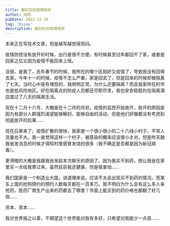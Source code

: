 ```yaml
---
title: 解封后的疫情现状
author: 向阳
pubDate: 2022-12-16
tag: 'Essay'
description: 解封后的疫情现状
---
```


本来正在写技术文章，但是越写越觉得烦闷。

疫情防控没有放开的时候，出行是很不方便，有时候甚至过年都回不了家，或者是回家之后又因为疫情不能回来上班。

没错，是我了，去年春节的时候，我所在的哪个区刚好又疫情了，导致我没有回得去家。今年十一的时候，疫情不怎么严重，家是回去了，但是回来的时候却被隔离了七天。当时心中是有埋怨的，我明明正常，为什么还要隔离？而且我家所在的市也是低风险地区。好在隔离点的防疫人员都还尽职尽责，我也安安稳稳的在隔离酒店度过了八天的隔离生活。

现在十二月十六号，大概是在十二月的月初，疫情的监控开始放开，放开的原因是因为有部分人群强烈渴望能够解封、能够自由的活动，但是他们好像都没有考虑到彻底放开的后果……

现在后果来了，疫情扩散的很快，我家是一个很小很小的二十八线小村子，平常人流量也不大。我一直觉得这样一个村子，被感染的概率应该很小才对，但是昨天跟我爸发消息的时候才得知村里感冒发烧的很多（我不确定是否都是因为新冠病毒）。

更滑稽的大概是我跟我爸发起本次聊天的原因了。因为我买不到药，想让我爸在家里买一点给我寄过来，虽然目前我还健康，但是我害怕……

我们国家是一个制造业大国，讲道理来说，应该不太会出现买不到药的情况。而某东上面的抢购预约的预约人数每天都在一百多万。我不明白为什么会有这么多人来抢药，医药厂商生产出来的药都去了哪里？市面上能买到的药价格也都翻了好几倍……

资本、资本……

我对世界报之以善，不期望这个世界能对我有多好，只希望对我能少一点恶……
